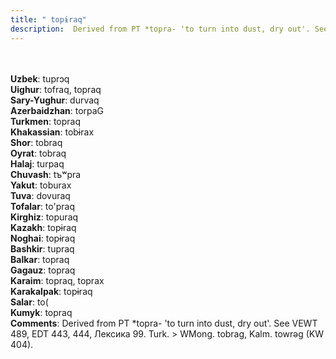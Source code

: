 ```yaml
---
title: " topɨraq"
description:  Derived from PT *topra- 'to turn into dust, dry out'. See VEWT 489, EDT 443, 444, Лексика 99. Turk. > WMong. tobrag, Kalm. towrǝg (KW 404).
---
```

<strong></strong><br><br>
<strong>Uzbek</strong>:  tuprɔq<br>
<strong>Uighur</strong>:  tofraq, topraq<br>
<strong>Sary-Yughur</strong>:  durvaq<br>
<strong>Azerbaidzhan</strong>:  torpaG<br>
<strong>Turkmen</strong>:  topraq<br>
<strong>Khakassian</strong>:  tobɨrax<br>
<strong>Shor</strong>:  tobraq<br>
<strong>Oyrat</strong>:  tobraq<br>
<strong>Halaj</strong>:  turpaq<br>
<strong>Chuvash</strong>:  tъʷpra<br>
<strong>Yakut</strong>:  toburax<br>
<strong>Tuva</strong>:  dovuraq<br>
<strong>Tofalar</strong>:  to'praq<br>
<strong>Kirghiz</strong>:  topuraq<br>
<strong>Kazakh</strong>:  topɨraq<br>
<strong>Noghai</strong>:  topɨraq<br>
<strong>Bashkir</strong>:  tupraq<br>
<strong>Balkar</strong>:  topraq<br>
<strong>Gagauz</strong>:  topraq<br>
<strong>Karaim</strong>:  topraq, toprax<br>
<strong>Karakalpak</strong>:  topɨraq<br>
<strong>Salar</strong>:  to(<br>
<strong>Kumyk</strong>:  topraq<br>
<strong>Comments</strong>:  Derived from PT *topra- 'to turn into dust, dry out'. See VEWT 489, EDT 443, 444, Лексика 99. Turk. > WMong. tobrag, Kalm. towrǝg (KW 404).<br>


